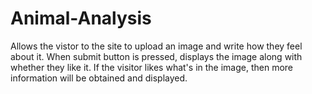 # Animal-Analysis

Allows the vistor to the site to upload an image and write how they feel about it.
When submit button is pressed, displays the image along with whether they like it.
If the visitor likes what's in the image, then more information will be obtained and displayed.